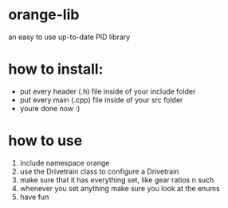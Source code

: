 # orange-lib
an easy to use up-to-date PID library

# how to install:
- put every header (.h) file inside of your include folder
- put every main (.cpp) file inside of your src folder
- youre done now :)

# how to use
1. include namespace orange
2. use the Drivetrain class to configure a Drivetrain
3. make sure that it has everything set, like gear ratios n such
4. whenever you set anything make sure you look at the enums
5. have fun
